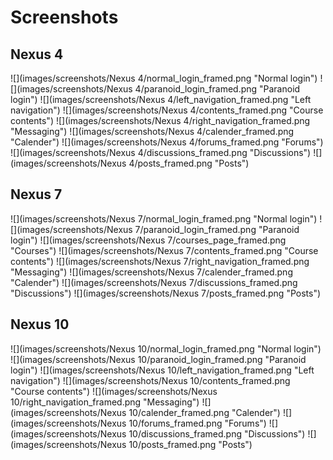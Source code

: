 Screenshots
====


## Nexus 4
![](images/screenshots/Nexus 4/normal_login_framed.png "Normal login")
![](images/screenshots/Nexus 4/paranoid_login_framed.png "Paranoid login")
![](images/screenshots/Nexus 4/left_navigation_framed.png "Left navigation")
![](images/screenshots/Nexus 4/contents_framed.png "Course contents")
![](images/screenshots/Nexus 4/right_navigation_framed.png "Messaging")
![](images/screenshots/Nexus 4/calender_framed.png "Calender")
![](images/screenshots/Nexus 4/forums_framed.png "Forums")
![](images/screenshots/Nexus 4/discussions_framed.png "Discussions")
![](images/screenshots/Nexus 4/posts_framed.png "Posts")


## Nexus 7
![](images/screenshots/Nexus 7/normal_login_framed.png "Normal login")
![](images/screenshots/Nexus 7/paranoid_login_framed.png "Paranoid login")
![](images/screenshots/Nexus 7/courses_page_framed.png "Courses")
![](images/screenshots/Nexus 7/contents_framed.png "Course contents")
![](images/screenshots/Nexus 7/right_navigation_framed.png "Messaging")
![](images/screenshots/Nexus 7/calender_framed.png "Calender")
![](images/screenshots/Nexus 7/discussions_framed.png "Discussions")
![](images/screenshots/Nexus 7/posts_framed.png "Posts")


## Nexus 10
![](images/screenshots/Nexus 10/normal_login_framed.png "Normal login")
![](images/screenshots/Nexus 10/paranoid_login_framed.png "Paranoid login")
![](images/screenshots/Nexus 10/left_navigation_framed.png "Left navigation")
![](images/screenshots/Nexus 10/contents_framed.png "Course contents")
![](images/screenshots/Nexus 10/right_navigation_framed.png "Messaging")
![](images/screenshots/Nexus 10/calender_framed.png "Calender")
![](images/screenshots/Nexus 10/forums_framed.png "Forums")
![](images/screenshots/Nexus 10/discussions_framed.png "Discussions")
![](images/screenshots/Nexus 10/posts_framed.png "Posts")

